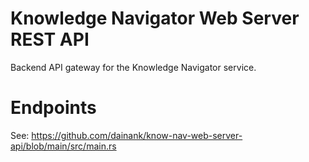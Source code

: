 # Knowledge Navigator Web Server REST API
Backend API gateway for the Knowledge Navigator service.

# Endpoints
See: https://github.com/dainank/know-nav-web-server-api/blob/main/src/main.rs